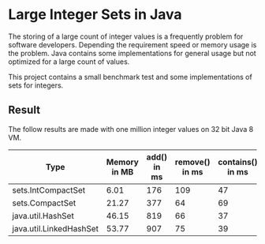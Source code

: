 # Large Integer Sets in Java

The storing of a large count of integer values is a frequently problem for software developers.
Depending the requirement speed or memory usage is the problem. 
Java contains some implementations for general usage but not optimized for a large count of values.

This project contains a small benchmark test and some implementations of sets for integers.

## Result

The follow results are made with one million integer values on 32 bit Java 8 VM.

Type | Memory in MB | add() in ms | remove() in ms | contains() in ms | iterate() in ms
---- | ------------ | ----------- | -------------- | ---------------- | ---------------
sets.IntCompactSet | 6.01 | 176 | 109 | 47 | 114
sets.CompactSet | 21.27 | 377 | 64 | 69 | 44
java.util.HashSet | 46.15 | 819 | 66 | 37 | 37
java.util.LinkedHashSet | 53.77 | 907 | 75 | 39 | 28